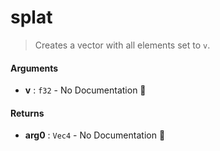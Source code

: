# splat

>  Creates a vector with all elements set to `v`.

#### Arguments

- **v** : `f32` \- No Documentation 🚧

#### Returns

- **arg0** : `Vec4` \- No Documentation 🚧